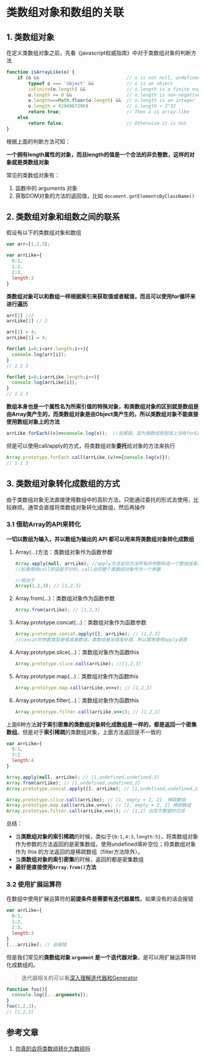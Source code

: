 # 类数组对象和数组的关联

## 1. 类数组对象

在定义类数组对象之前，先看《javascript权威指南》中对于类数组对象的判断方法

```js
function isArrayLike(o) {
    if (o &&                                // o is not null, undefined, etc.
        typeof o === 'object' &&            // o is an object
        isFinite(o.length) &&               // o.length is a finite number
        o.length >= 0 &&                    // o.length is non-negative
        o.length===Math.floor(o.length) &&  // o.length is an integer
        o.length < 4294967296)              // o.length < 2^32
        return true;                        // Then o is array-like
    else
        return false;                       // Otherwise it is not
}
```

根据上面的判断方法可知：

**一个拥有length属性的对象，而且length的值是一个合法的非负整数，这样的对象就是类数组对象**

常见的类数组对象有：

1. 函数中的 arguments 对象
2. 获取DOM对象的方法的返回值，比如 `document.getElementsByClassName()`



## 2. 类数组对象和组数之间的联系

假设有以下的类数组对象和数组

```js
var arr=[1,2,3];

var arrLike={
  0:1,
  1:2,
  2:3,
  length:3
}
```

**类数组对象可以和数组一样根据索引来获取值或者赋值，而且可以使用for循环来进行遍历**

```js
arr[1] //2
arrLike[1] // 2

arr[1] = 4; 
arrLike[1] = 4;

for(let i=0;i<arr.length;i++){
  console.log(arr[i]);
}
// 1 2 3

for(let i=0;i<arrLike.length;i++){
  console.log(arrLike[i]);
}
// 1 2 3
```

**数组本身也是一个属性名为所索引值的特殊对象，和类数组对象的区别就是数组是由Array类产生的，而类数组对象是由Object类产生的，所以类数组对象不能直接使用数组对象上的方法**

```js
arrLike.forEach((v)=>console.log(v));  //会报错，因为类数组原型链上没有forEach方法
```

但是可以使用call/apply的方式，将类数组对象**委托**给对象的方法来执行

```js
Array.prototype.forEach.call(arrLike,(v)=>{console.log(v)});
// 1 2 3
```



## 3. 类数组对象转化成数组的方式

由于类数组对象无法直接使用数组中的高阶方法，只能通过委托的形式去使用，比较麻烦。通常会直接将类数组对象转化成数组，然后再操作

### 3.1 借助Array的API来转化

**一切以数组为输入，并以数组为输出的 API 都可以用来将类数组对象转化成数组**

1. Array(...)方法：类数组对象作为函数参数

   ```js
   Array.apply(null, arrLike); //apply方法会将方法所有的参数构造一个数组或者类数组对象，内部再拆分
   //如果使用call的话是不行的，call会将整个类数组对象作为一个参数
   
   //相当于
   Array(1,2,3); // [1,2,3]
   ```

2. Array.from(...)：类数组对象作为函数参数

   ```js
   Array.from(arrLike); // [1,2,3]
   ```

3. Array.prototype.concat(...)：类数组对象作为函数参数

   ```js
   Array.prototype.concat.apply([], arrLike); // [1,2,3]
   //concat的参数类型是值或者数组，类数组被当成值处理，所以需用使用apply调用
   ```

4. Array.prototype.slice(...)：类数组对象作为函数this

   ```js
   Array.prototype.slice.call(arrLike); //[1,2,3]
   ```

5. Array.prototype.map(...)：类数组对象作为函数this

   ```js
   Array.prototype.map.call(arrLike,v=>v); // [1,2,3]
   ```

6. Array.prototype.filter(...)：类数组对象作为函数this

   ```js
   Array.prototype.filter.call(arrLike,v=>1); // [1,2,3]
   ```

上面6种方法**对于索引密集的类数组对象转化成数组是一样的，都是返回一个密集数组**。但是对于**索引稀疏**的类数组对象，上面方法返回是不一致的

```js
var arrLike={
  0:1,
  3:2
  length:4
}

Array.apply(null, arrLike); // [1,undefined,undefined,2]
Array.from(arrLike); // [1,undefined,undefined,2]
Array.prototype.concat.apply([], arrLike); // [1,undefined,undefined,2]

Array.prototype.slice.call(arrLike); // [1, empty × 2, 2]  稀疏数组
Array.prototype.map.call(arrLike,v=>v); // [1, empty × 2, 2] 稀疏数组
Array.prototype.filter.call(arrLike,v=>1); // [1,2] 出现不期望的过滤
```

总结：

- 当**类数组对象的索引稀疏**的时候，类似于`{0:1,4:3,length:5}`，将类数组对象作为参数的方法返回的是密集数组，使用undefined填补空位；将类数组对象作为 this 的方法返回的是稀疏数组（filter方法除外）。
- 当**类数组对象的索引密集**的时候，返回的都是密集数组
- **最好是直接使用`Array.from()`方法**



### 3.2 使用扩展运算符

在数组中使用扩展运算符的**前提条件是需要有迭代器属性**。如果没有的话会报错

```js
var arrLike={
  0:1,
  1:2,
  2:3,
  length:3
}
[...arrLike]; // 会报错
```

但是我们常见的**类数组对象 `argument` 是一个迭代器对象**，是可以用扩展运算符转化成数组的。

> 迭代器相关的可以看[深入理解迭代器和Generator](https://github.com/careyke/frontend_knowledge_structure/blob/master/javascript/iterator/question01_generator_iterator.md)

```js
function foo(){
  console.log([...arguments]);
}
foo(1,2,3);
// [1,2,3]
```



## 参考文章

1. [你真的会将类数组转化为数组吗](https://juejin.im/post/5e1d06566fb9a0301f2f1e46)


